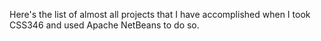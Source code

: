Here's the list of almost all projects that I have accomplished when I took CSS346 and used Apache NetBeans to do so.
